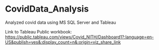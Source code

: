 # CovidData_Analysis
Analyzed covid data using MS SQL Server and Tableau 

Link to Tableau Public workbook: https://public.tableau.com/views/Covid_NITH/Dashboard1?:language=en-US&publish=yes&:display_count=n&:origin=viz_share_link
